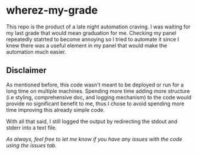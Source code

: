 # wherez-my-grade

This repo is the product of a late night automation craving. I was waiting for my last grade that would mean graduation for me. Checking my panel repeatedly statrted to become annoying so I tried to automate it since I knew there was a useful element in my panel that would make the automation much easier. 


## Disclaimer

As mentioned before, this code wasn't meant to be deployed or run for a long time on multiple machines. Spending more time adding more structure (i.e styling, comprehensive doc, and logging mechanism) to the code would provide no significant benefit to me, thus I chose to avoid spending more time improving this already simple code.

With all that said, I still logged the output by redirecting the stdout and stderr into a text file. 


*As always, feel free to let me know if you have any issues with the code using the issues tab.*
